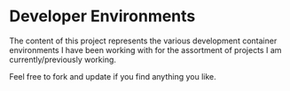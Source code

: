# Developer Environments

The content of this project represents the various development container
environments I have been working with for the assortment of projects I 
am currently/previously working.

Feel free to fork and update if you find anything you like.
